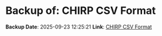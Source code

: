# Backup of: CHIRP CSV Format

**Backup Date**: 2025-09-23 12:25:21
**Link**: [CHIRP CSV Format](https://przemienniki.net/export/chirp.csv?band=2m,70cm&country=pl&onlyworking=true)
